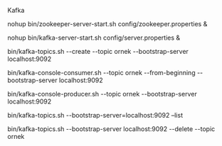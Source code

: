 Kafka

nohup bin/zookeeper-server-start.sh config/zookeeper.properties &

nohup bin/kafka-server-start.sh config/server.properties &


bin/kafka-topics.sh --create --topic ornek --bootstrap-server localhost:9092

bin/kafka-console-consumer.sh --topic ornek --from-beginning --bootstrap-server localhost:9092

bin/kafka-console-producer.sh --topic ornek --bootstrap-server localhost:9092

bin/kafka-topics.sh --bootstrap-server=localhost:9092 –list

bin/kafka-topics.sh --bootstrap-server localhost:9092 --delete --topic ornek
